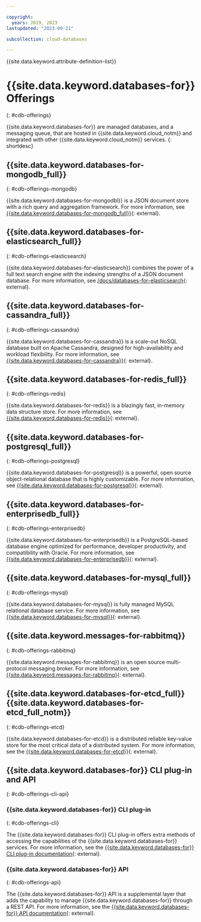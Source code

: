 ```yaml
---

copyright:
  years: 2019, 2023
lastupdated: "2023-09-21"

subcollection: cloud-databases

---
```


{{site.data.keyword.attribute-definition-list}}

# {{site.data.keyword.databases-for}} Offerings
{: #cdb-offerings}

{{site.data.keyword.databases-for}} are managed databases, and a messaging queue, that are hosted in {{site.data.keyword.cloud_notm}} and integrated with other {{site.data.keyword.cloud_notm}} services.
{: shortdesc}

## {{site.data.keyword.databases-for-mongodb_full}}
{: #cdb-offerings-mongodb}

{{site.data.keyword.databases-for-mongodbl}} is a JSON document store with a rich query and aggregation framework. For more information, see [{{site.data.keyword.databases-for-mongodb_full}}](/docs/databases-for-mongodb){: external}.

## {{site.data.keyword.databases-for-elasticsearch_full}}
{: #cdb-offerings-elasticsearch}

{{site.data.keyword.databases-for-elasticsearch}} combines the power of a full text search engine with the indexing strengths of a JSON document database. For more information, see [/docs/databases-for-elasticsearch](/docs/databases-for-mongodb){: external}.

## {{site.data.keyword.databases-for-cassandra_full}}
{: #cdb-offerings-cassandra}

{{site.data.keyword.databases-for-cassandra}} is a scale-out NoSQL database built on Apache Cassandra, designed for high-availability and workload flexibility. For more information, see [{{site.data.keyword.databases-for-cassandra}}](/docs/databases-for-cassandra){: external}.

## {{site.data.keyword.databases-for-redis_full}}
{: #cdb-offerings-redis}

{{site.data.keyword.databases-for-redis}} is a blazingly fast, in-memory data structure store. For more information, see [{{site.data.keyword.databases-for-redis}}](/docs/databases-for-redis){: external}.

## {{site.data.keyword.databases-for-postgresql_full}}
{: #cdb-offerings-postgresql}

{{site.data.keyword.databases-for-postgresql}} is a powerful, open source object-relational database that is highly customizable. For more information, see [{{site.data.keyword.databases-for-postgresql}}](/docs/databases-for-postgresql){: external}.

## {{site.data.keyword.databases-for-enterprisedb_full}}
{: #cdb-offerings-enterprisedb}

{{site.data.keyword.databases-for-enterprisedb}} is a PostgreSQL-based database engine optimized for performance, developer productivity, and compatibility with Oracle. For more information, see [{{site.data.keyword.databases-for-enterprisedb}}](/docs/databases-for-enterprisedb){: external}.

## {{site.data.keyword.databases-for-mysql_full}}
{: #cdb-offerings-mysql}

{{site.data.keyword.databases-for-mysql}} is fully managed MySQL relational database service. For more information, see [{{site.data.keyword.databases-for-mysql}}](/docs/databases-for-mysql){: external}.

## {{site.data.keyword.messages-for-rabbitmq}}
{: #cdb-offerings-rabbitmq}

{{site.data.keyword.messages-for-rabbitmq}} is an open source multi-protocol messaging broker. For more information, see [{{site.data.keyword.messages-for-rabbitmq}](/docs/messages-for-rabbitmq){: external}.

## {{site.data.keyword.databases-for-etcd_full}} {{site.data.keyword.databases-for-etcd_full_notm}}
{: #cdb-offerings-etcd}

{{site.data.keyword.databases-for-etcd}} is a distributed reliable key-value store for the most critical data of a distributed system. For more information, see the [{{site.data.keyword.databases-for-etcd}}](/docs/databases-for-etcd){: external}.

## {{site.data.keyword.databases-for}} CLI plug-in and API
{: #cdb-offerings-cli-api}

### {{site.data.keyword.databases-for}} CLI plug-in
{: #cdb-offerings-cli}

The {{site.data.keyword.databases-for}} CLI plug-in offers extra methods of accessing the capabilities of the {{site.data.keyword.databases-for}} services. For more information, see the [{{site.data.keyword.databases-for}} CLI plug-in documentation](/docs/databases-cli-plugin?topic=databases-cli-plugin-cdb-reference){: external}.

### {{site.data.keyword.databases-for}} API
{: #cdb-offerings-api}

The {{site.data.keyword.databases-for}} API is a supplemental layer that adds the capability to manage {{site.data.keyword.databases-for}} through a REST API. For more information, see the [{{site.data.keyword.databases-for}} API documentation](https://cloud.ibm.com/apidocs/cloud-databases-api/cloud-databases-api-v5#introduction){: external}.
